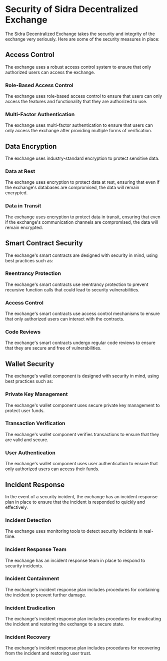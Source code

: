 # Security of Sidra Decentralized Exchange

The Sidra Decentralized Exchange takes the security and integrity of the exchange very seriously. Here are some of the security measures in place:

## Access Control

The exchange uses a robust access control system to ensure that only authorized users can access the exchange.

### Role-Based Access Control

The exchange uses role-based access control to ensure that users can only access the features and functionality that they are authorized to use.

### Multi-Factor Authentication

The exchange uses multi-factor authentication to ensure that users can only access the exchange after providing multiple forms of verification.

## Data Encryption

The exchange uses industry-standard encryption to protect sensitive data.

### Data at Rest

The exchange uses encryption to protect data at rest, ensuring that even if the exchange's databases are compromised, the data will remain encrypted.

### Data in Transit

The exchange uses encryption to protect data in transit, ensuring that even if the exchange's communication channels are compromised, the data will remain encrypted.

## Smart Contract Security

The exchange's smart contracts are designed with security in mind, using best practices such as:

### Reentrancy Protection

The exchange's smart contracts use reentrancy protection to prevent recursive function calls that could lead to security vulnerabilities.

### Access Control

The exchange's smart contracts use access control mechanisms to ensure that only authorized users can interact with the contracts.

### Code Reviews

The exchange's smart contracts undergo regular code reviews to ensure that they are secure and free of vulnerabilities.

## Wallet Security

The exchange's wallet component is designed with security in mind, using best practices such as:

### Private Key Management

The exchange's wallet component uses secure private key management to protect user funds.

### Transaction Verification

The exchange's wallet component verifies transactions to ensure that they are valid and secure.

### User Authentication

The exchange's wallet component uses user authentication to ensure that only authorized users can access their funds.

## Incident Response

In the event of a security incident, the exchange has an incident response plan in place to ensure that the incident is responded to quickly and effectively.

### Incident Detection

The exchange uses monitoring tools to detect security incidents in real-time.

### Incident Response Team

The exchange has an incident response team in place to respond to security incidents.

### Incident Containment

The exchange's incident response plan includes procedures for containing the incident to prevent further damage.

### Incident Eradication

The exchange's incident response plan includes procedures for eradicating the incident and restoring the exchange to a secure state.

### Incident Recovery

The exchange's incident response plan includes procedures for recovering from the incident and restoring user trust.
